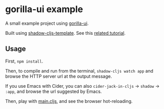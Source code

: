 # gorilla-ui example

A small example project using [gorilla-ui](https://github.com/pink-gorilla/gorilla-ui).

Built using [shadow-cljs-template](https://github.com/zamansky/shadow-cljs-template). See this [related tutorial](https://www.youtube.com/watch?v=BZNJi5pP8fU).

## Usage

First, `npm install`.

Then, to compile and run from the terminal, `shadow-cljs watch app` and browse the HTTP server url at the output message.

If you use Emacs with Cider, you can also `cider-jack-in-cljs` -> `shadow` -> `:app`, and browse the url suggested by Emacs.

Then, play with [main.cljs](./src/gorilla_ui_example/main.cljs), and see the browser hot-reloading.

